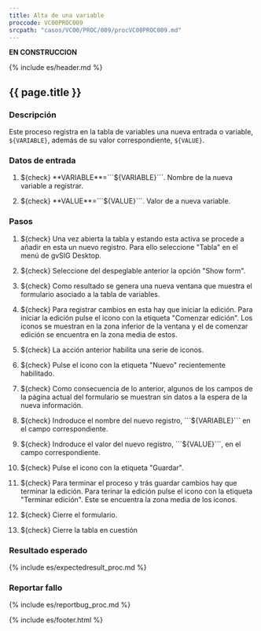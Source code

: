 ```yaml
---
title: Alta de una variable
proccode: VC00PROC009
srcpath: "casos/VC00/PROC/009/procVC00PROC009.md"
---
```


**EN CONSTRUCCION**

{% include es/header.md %}

## {{ page.title }}

### Descripción

Este proceso registra en la tabla de variables una nueva entrada o variable, ```${VARIABLE}```,
además de su valor correspondiente, ```${VALUE}```.

### Datos de entrada

1. ${check} **VARIABLE**=```${VARIABLE}```. Nombre de la nueva variable a registrar.

2. ${check} **VALUE**=```${VALUE}```. Valor de a nueva variable.


### Pasos

1. ${check} Una vez abierta la tabla y estando esta activa se procede a añadir en esta un nuevo registro. Para ello 
    seleccione "Tabla" en el menú de gvSIG Desktop.

2. ${check} Seleccione del despeglable anterior la opción "Show form". 

3. ${check} Como resultado se genera una nueva ventana que muestra el formulario asociado a la tabla de variables.

4. ${check} Para registrar cambios en esta hay que iniciar la edición. Para iniciar la edición pulse el icono con la
   etiqueta "Comenzar edición". Los iconos se muestran en la zona inferior de la ventana y el de comenzar edición se
   encuentra en la zona media de estos.

5. ${check} La acción anterior habilita una serie de iconos.

6. ${check} Pulse el icono con la etiqueta "Nuevo" recientemente habilitado.

7. ${check} Como consecuencia de lo anterior, algunos de los campos de la página actual del formulario se muestran
    sin datos a la espera de la nueva información.

8. ${check} Indroduce el nombre del nuevo registro, ```${VARIABLE}``` en el campo correspondiente.

9. ${check} Indroduce el valor del nuevo registro, ```${VALUE}```, en el campo correspondiente.

10. ${check} Pulse el icono con la etiqueta "Guardar".

11. ${check} Para terminar el proceso y trás guardar cambios hay que terminar la edición. Para terinar la edición pulse 
    el icono con la etiqueta "Terminar edición". Este se encuentra la zona media de los iconos. 

12. ${check} Cierre el formulario.

13. ${check} Cierre la tabla en cuestión


### Resultado esperado

{% include es/expectedresult_proc.md %}

### Reportar fallo

{% include es/reportbug_proc.md %}

{% include es/footer.html %}
